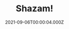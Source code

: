---
title: "Shazam!"
year: 2019
date: 2021-09-06T00:00:04.000Z
permalink: /almanac/movies/2021-09-06-shazam/index.html
link: https://letterboxd.com/rknightuk/film/shazam/1/
rating: 3
tmdbid: 287947
---